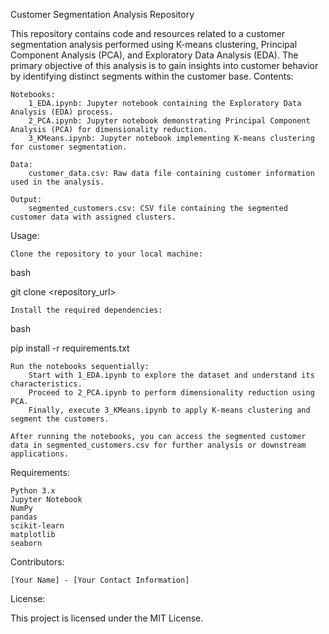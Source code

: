 Customer Segmentation Analysis Repository

This repository contains code and resources related to a customer segmentation analysis performed using K-means clustering, Principal Component Analysis (PCA), and Exploratory Data Analysis (EDA). The primary objective of this analysis is to gain insights into customer behavior by identifying distinct segments within the customer base.
Contents:

    Notebooks:
        1_EDA.ipynb: Jupyter notebook containing the Exploratory Data Analysis (EDA) process.
        2_PCA.ipynb: Jupyter notebook demonstrating Principal Component Analysis (PCA) for dimensionality reduction.
        3_KMeans.ipynb: Jupyter notebook implementing K-means clustering for customer segmentation.

    Data:
        customer_data.csv: Raw data file containing customer information used in the analysis.

    Output:
        segmented_customers.csv: CSV file containing the segmented customer data with assigned clusters.

Usage:

    Clone the repository to your local machine:

bash

git clone <repository_url>

    Install the required dependencies:

bash

pip install -r requirements.txt

    Run the notebooks sequentially:
        Start with 1_EDA.ipynb to explore the dataset and understand its characteristics.
        Proceed to 2_PCA.ipynb to perform dimensionality reduction using PCA.
        Finally, execute 3_KMeans.ipynb to apply K-means clustering and segment the customers.

    After running the notebooks, you can access the segmented customer data in segmented_customers.csv for further analysis or downstream applications.

Requirements:

    Python 3.x
    Jupyter Notebook
    NumPy
    pandas
    scikit-learn
    matplotlib
    seaborn

Contributors:

    [Your Name] - [Your Contact Information]

License:

This project is licensed under the MIT License.
